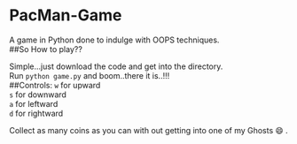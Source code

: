 # PacMan-Game
A game in Python done to indulge with OOPS techniques.<br>
##So How to play??

Simple...just download the code and get into the directory.<br>
Run `python game.py` and boom..there it is..!!!<br>
##Controls:
`w` for upward<br>
`s` for downward<br>
`a` for leftward<br>
`d` for rightward<br>

Collect as many coins as you can with out getting into one of my Ghosts :smile: .
